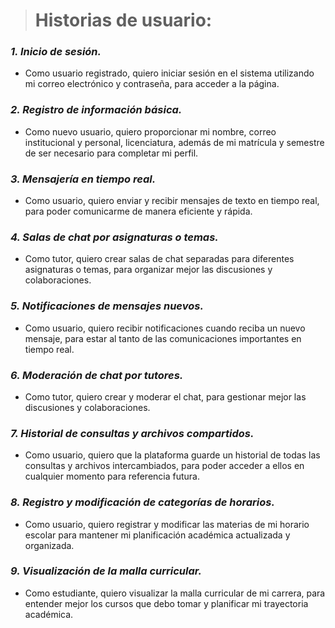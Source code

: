 > # Historias de usuario:

### *1. Inicio de sesión.*
 - Como usuario registrado, quiero iniciar sesión en el sistema
   utilizando mi correo electrónico y contraseña, para acceder a la
   página.

### *2. Registro de información básica.*
 - Como nuevo usuario, quiero proporcionar mi nombre, correo
   institucional y personal, licenciatura, además de mi matrícula y
   semestre de ser necesario para completar mi perfil.

### *3. Mensajería en tiempo real.*
 - Como usuario, quiero enviar y recibir mensajes de texto en tiempo
   real, para poder comunicarme de manera eficiente y rápida.

### *4. Salas de chat por asignaturas o temas.*
 - Como tutor, quiero crear salas de chat separadas para diferentes
   asignaturas o temas, para organizar mejor las discusiones y
   colaboraciones.

### *5. Notificaciones de mensajes nuevos.*
 - Como usuario, quiero recibir notificaciones cuando reciba un nuevo
   mensaje, para estar al tanto de las comunicaciones importantes en
   tiempo real.

### *6. Moderación de chat por tutores.*
 - Como tutor, quiero crear y moderar el chat, para gestionar mejor las discusiones y
   colaboraciones.

### *7. Historial de consultas y archivos compartidos.*
 - Como usuario, quiero que la plataforma guarde un historial de todas
   las consultas y archivos intercambiados, para poder acceder a ellos
   en cualquier momento para referencia futura.

### *8. Registro y modificación de categorías de horarios.*
 * Como usuario, quiero registrar y modificar las materias de mi horario
   escolar para mantener mi planificación académica actualizada y
   organizada.

### *9. Visualización de la malla curricular.*
 * Como estudiante, quiero visualizar la malla curricular de mi carrera,
   para entender mejor los cursos que debo tomar y planificar mi
   trayectoria académica.
